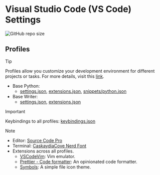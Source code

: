 # Visual Studio Code (VS Code) Settings

![GitHub repo size](https://img.shields.io/github/repo-size/leugimkm/vscode-settings)

## Profiles

> [!TIP]
> Profiles allow you customize your development environment for different projects or tasks.
> For more details, visit this [link]("https://code.visualstudio.com/docs/editor/profiles").

- Base Python:
  - [settings.json](profiles/base_python/settings.json), [extensions.json](profiles/base_python/extensions.json),
    [snippets/python.json](profiles/base_python/snippets/python.json)
- Base Writer:
  - [settings.json](profiles/base_writer/settings.json), [extensions.json](profiles/base_writer/extensions.json)

> [!IMPORTANT]
> Keybindings to all profiles: [keybindings.json](/keybindings.json)

> [!NOTE]
>
> - Editor: [Source Code Pro](https://github.com/adobe-fonts/source-code-pro)
> - Terminal: [CaskaydiaCove Nerd Font](https://github.com/ryanoasis/nerd-fonts)
> - Extensions across all profiles.
>   - [VSCodeVim](https://marketplace.visualstudio.com/items?itemName=vscodevim.vim):
>     Vim emulator.
>   - [Prettier - Code formatter](https://marketplace.visualstudio.com/items?itemName=esbenp.prettier-vscode):
>     An opinionated code formatter.
>   - [Symbols](https://marketplace.visualstudio.com/items?itemName=miguelsolorio.symbols):
>     A simple file icon theme.
